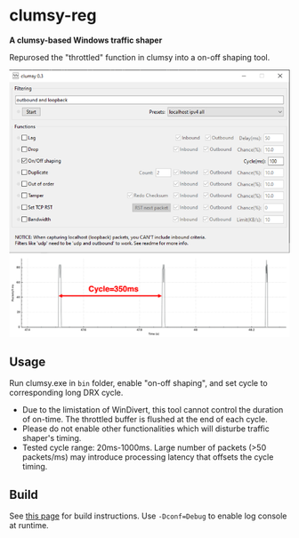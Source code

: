 # clumsy-reg

__A clumsy-based Windows traffic shaper__

Repurosed the "throttled" function in clumsy into a on-off shaping tool.

![User interface](clumsy-reg.PNG)
![Example traffic trace](clumsy-reg-traffic.png)

## Usage

Run clumsy.exe in ``bin`` folder,  enable "on-off shaping", and set cycle to corresponding long DRX cycle.
 - Due to the limistation of WinDivert, this tool cannot control the duration of on-time. The throttled buffer is flushed at the end of each cycle.
 - Please do not enable other functionalities which will disturbe traffic shaper's timing.
 - Tested cycle range: 20ms-1000ms. Large number of packets (>50 packets/ms) may introduce processing latency that offsets the cycle timing.

## Build

See [this page](http://jagt.github.io/clumsy/download.html) for build instructions.
Use ``-Dconf=Debug`` to enable log console at runtime.
